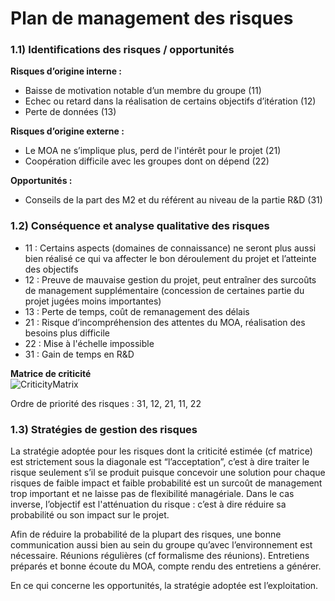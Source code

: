 # Plan de management des risques


### 1.1) Identifications des risques / opportunités
__Risques d’origine interne :__
* Baisse de motivation notable d’un membre du groupe (11)
* Echec ou retard dans la réalisation de certains objectifs d’itération (12)
* Perte de données (13)

__Risques d’origine externe :__
* Le MOA ne s’implique plus, perd de l'intérêt pour le projet (21)
* Coopération difficile avec les groupes dont on dépend (22)

__Opportunités :__
* Conseils de la part des M2 et du référent au niveau de la partie R&D (31)

### 1.2) Conséquence et analyse qualitative des risques

* 11 : Certains aspects (domaines de connaissance) ne seront plus aussi bien réalisé ce qui va affecter le bon déroulement du projet et l’atteinte des objectifs
* 12 : Preuve de mauvaise gestion du projet, peut entraîner des surcoûts de management supplémentaire (concession de certaines partie du projet jugées moins importantes)
* 13 : Perte de temps, coût de remanagement des délais
* 21 : Risque d’incompréhension des attentes du MOA, réalisation des besoins plus difficile
* 22 : Mise à l'échelle impossible
* 31 : Gain de temps en R&D

**Matrice de criticité**  
![CriticityMatrix](https://zupimages.net/up/19/05/jeqn.png)



Ordre de priorité des risques : 31, 12, 21, 11, 22

### 1.3) Stratégies de gestion des risques

La stratégie adoptée pour les risques dont la criticité estimée (cf matrice) est strictement sous la diagonale est “l’acceptation”, 
c’est à dire traiter le risque seulement s’il se produit puisque concevoir une solution pour chaque risques de faible impact 
et faible probabilité est un surcoût de management trop important et ne laisse pas de flexibilité managériale. 
Dans le cas inverse, l’objectif est l'atténuation du risque : c’est à dire réduire sa probabilité ou son impact sur le projet. 

Afin de réduire la probabilité de la plupart des risques, une bonne communication aussi bien au sein du groupe qu’avec l’environnement est nécessaire.
Réunions régulières (cf formalisme des réunions).
Entretiens préparés et bonne écoute du MOA, compte rendu des entretiens a générer.

En ce qui concerne les opportunités, la stratégie adoptée est l’exploitation.


